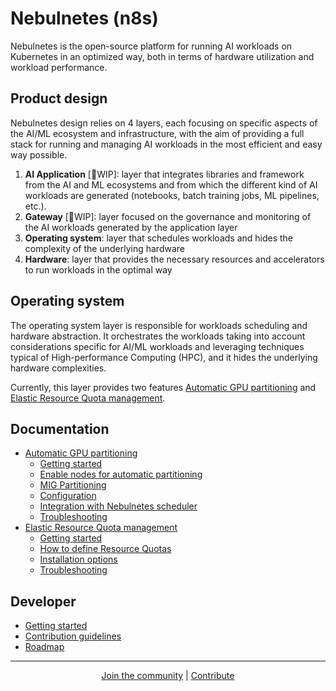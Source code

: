 # Nebulnetes (n8s)

Nebulnetes is the open-source platform for running AI workloads on Kubernetes in an optimized way, both in terms of 
hardware utilization and workload performance.

## Product design

Nebulnetes design relies on 4 layers, each focusing on specific aspects of the AI/ML ecosystem and infrastructure,
with the aim of providing a full stack for running and managing AI workloads in the 
most efficient and easy way possible.

1. **AI Application** [🚧WIP]: layer that integrates libraries and framework from the AI and ML 
ecosystems and from which the different kind of AI workloads are generated 
(notebooks, batch training jobs, ML pipelines, etc.).
2. **Gateway** [🚧WIP]: layer focused on the governance and monitoring of the AI workloads generated by the application 
layer
3. **Operating system**: layer that schedules workloads and hides the complexity of the underlying hardware
4. **Hardware**: layer that provides the necessary resources and accelerators to run workloads in the optimal way

## Operating system 

The operating system layer is responsible for workloads scheduling and hardware abstraction.
It orchestrates the workloads taking into account considerations specific for AI/ML workloads and leveraging 
techniques typical of High-performance Computing (HPC), and it hides the underlying hardware complexities.

Currently, this layer provides two features [Automatic GPU partitioning](doc/automatic-gpu-partitioning.md) and
[Elastic Resource Quota management](doc/elastic-quota.md).

## Documentation

- [Automatic GPU partitioning](doc/automatic-gpu-partitioning.md)
  - [Getting started](doc/automatic-gpu-partitioning.md#getting-started)
  - [Enable nodes for automatic partitioning](doc/automatic-gpu-partitioning.md#enable-nodes-for-automatic-partitioning)
  - [MIG Partitioning](doc/automatic-gpu-partitioning.md#mig-partitioning)
  - [Configuration](doc/automatic-gpu-partitioning.md#configuration)
  - [Integration with Nebulnetes scheduler](doc/automatic-gpu-partitioning.md#integration-with-nebulnetes-scheduler)
  - [Troubleshooting](doc/automatic-gpu-partitioning.md#troubleshooting)
- [Elastic Resource Quota management](doc/elastic-quota.md)
  - [Getting started](doc/elastic-quota.md#getting-started)
  - [How to define Resource Quotas](doc/elastic-quota.md#how-to-define-resource-quotas)
  - [Installation options](doc/elastic-quota.md#scheduler-installation-options)
  - [Troubleshooting](doc/elastic-quota.md#troubleshooting)

## Developer
- [Getting started](doc/developer/get-started.md)
- [Contribution guidelines](doc/developer/contribution-guidelines.md)
- [Roadmap]()

---

<p align="center">
  <a href="https://discord.gg/RbeQMu886J">Join the community</a>  | <a href="https://nebuly.gitbook.io/nebuly/welcome/questions-and-contributions"> Contribute </a>
</p>
